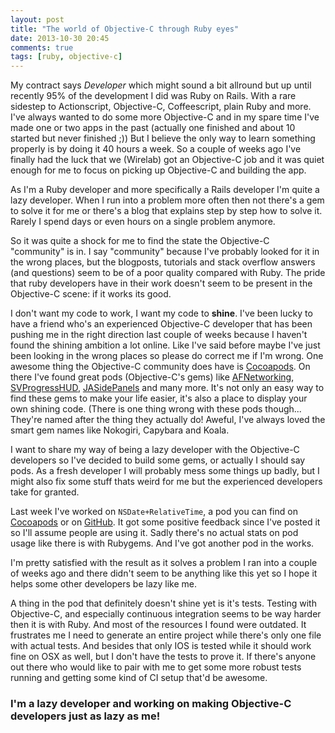 ```yaml
---
layout: post
title: "The world of Objective-C through Ruby eyes"
date: 2013-10-30 20:45
comments: true
tags: [ruby, objective-c]
---
```


My contract says _Developer_ which might sound a bit allround but up until
recently 95% of the development I did was Ruby on Rails. With a rare sidestep
to Actionscript, Objective-C, Coffeescript, plain Ruby and more. I've always
wanted to do some more Objective-C and in my spare time I've made one or two
apps in the past (actually one finished and about 10 started but never finished
;)) But I believe the only way to learn something properly is by doing it 40
hours a week. So a couple of weeks ago I've finally had the luck that we
(Wirelab) got an Objective-C job and it was quiet enough for me to focus on
picking up Objective-C and building the app.

As I'm a Ruby developer and more specifically a Rails developer I'm quite a lazy
developer. When I run into a problem more often then not there's a gem to solve
it for me or there's a blog that explains step by step how to solve it. Rarely
I spend days or even hours on a single problem anymore.

<!-- more -->

So it was quite a shock for me to find the state the Objective-C "community" is
in. I say "community" because I've probably looked for it in the wrong places,
but the blogposts, tutorials and stack overflow answers (and questions) seem to
be of a poor quality compared with Ruby. The pride that ruby developers have in
their work doesn't seem to be present in the Objective-C scene: if it works its
good.

I don't want my code to work, I want my code to __shine__. I've been lucky to
have a friend who's an experienced Objective-C developer that has been pushing
me in the right direction last couple of weeks because I haven't found the
shining ambition a lot online. Like I've said before maybe I've just been
looking in the wrong places so please do correct me if I'm wrong. One awesome
thing the Objective-C community does have is [Cocoapods](http://cocoapods.org/).
On there I've found great pods (Objective-C's gems) like
[AFNetworking](https://github.com/AFNetworking/AFNetworking),
[SVProgressHUD](https://github.com/samvermette/SVProgressHUD),
[JASidePanels](https://github.com/gotosleep/JASidePanels) and many more. It's
not only an easy way to find these gems to make your life easier, it's also a
place to display your own shining code. (There is one thing wrong with these pods
though... They're named after the thing they actually do! Aweful, I've always
loved the smart gem names like Nokogiri, Capybara and Koala.

I want to share my way of being a lazy developer with the Objective-C developers
so I've decided to build some gems, or actually I should say pods. As a fresh
developer I will probably mess some things up badly, but I might also fix some
stuff thats weird for me but the experienced developers take for granted.

Last week I've worked on `NSDate+RelativeTime`, a pod you can find on
[Cocoapods](http://cocoapods.org/?q=nsdate%20relative%20time%20bart) or on
[GitHub](https://github.com/bartj3/NSDate-RelativeTime). It got some positive
feedback since I've posted it so I'll assume people are using it. Sadly there's
no actual stats on pod usage like there is with Rubygems. And I've got another
pod in the works.

I'm pretty satisfied with the result as it solves a problem I ran into a couple
of weeks ago and there didn't seem to be anything like this yet so I hope it
helps some other developers be lazy like me.

A thing in the pod that definitely doesn't shine yet is it's tests. Testing
with Objective-C, and especially continuous integration seems to be way harder
then it is with Ruby. And most of the resources I found were outdated. It
frustrates me I need to generate an entire project while there's only one file
with actual tests. And besides that only IOS is tested while it should work fine
on OSX as well, but I don't have the tests to prove it. If there's anyone out
there who would like to pair with me to get some more robust tests running and
getting some kind of CI setup that'd be awesome.

### I'm a lazy developer and working on making Objective-C developers just as lazy as me!
